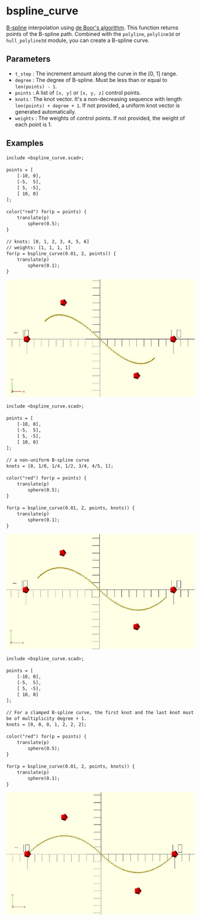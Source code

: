 # bspline_curve

[B-spline](https://en.wikipedia.org/wiki/B-spline) interpolation using [de Boor's algorithm](https://en.wikipedia.org/wiki/De_Boor%27s_algorithm). This function returns points of the B-spline path. Combined with the `polyline`, `polyline3d` or `hull_polyline3d` module, you can create a B-spline curve.

## Parameters

- `t_step` : The increment amount along the curve in the [0, 1] range.
- `degree` : The degree of B-spline. Must be less than or equal to `len(points) - 1`.
- `points` : A list of `[x, y]` or `[x, y, z]` control points. 
- `knots` : The knot vector. It's a non-decreasing sequence with length `len(points) + degree + 1`. If not provided, a uniform knot vector is generated automatically.
- `weights` : The weights of control points. If not provided, the weight of each point is 1.

## Examples

    include <bspline_curve.scad>;
    
	points = [
		[-10, 0],
		[-5,  5],
		[ 5, -5],
		[ 10, 0]
	];

	color("red") for(p = points) {
		translate(p) 
			sphere(0.5);
	}

    // knots: [0, 1, 2, 3, 4, 5, 6]
	// weights: [1, 1, 1, 1]
	for(p = bspline_curve(0.01, 2, points)) {
		translate(p) 
			sphere(0.1);
	}

![bspline_curve](images/lib2-bspline_curve-1.JPG)

    include <bspline_curve.scad>;
    
	points = [
		[-10, 0],
		[-5,  5],
		[ 5, -5],
		[ 10, 0]
	];

    // a non-uniform B-spline curve
    knots = [0, 1/8, 1/4, 1/2, 3/4, 4/5, 1];
    
	color("red") for(p = points) {
		translate(p) 
			sphere(0.5);
	}

	for(p = bspline_curve(0.01, 2, points, knots)) {
		translate(p) 
			sphere(0.1);
	}

![bspline_curve](images/lib2-bspline_curve-2.JPG)

	include <bspline_curve.scad>;
		
	points = [
		[-10, 0],
		[-5,  5],
		[ 5, -5],
		[ 10, 0]
	];

	// For a clamped B-spline curve, the first knot and the last knot must be of multiplicity degree + 1. 
	knots = [0, 0, 0, 1, 2, 2, 2];

	color("red") for(p = points) {
		translate(p) 
			sphere(0.5);
	}

	for(p = bspline_curve(0.01, 2, points, knots)) {
		translate(p) 
			sphere(0.1);
	}

![bspline_curve](images/lib2-bspline_curve-3.JPG)
